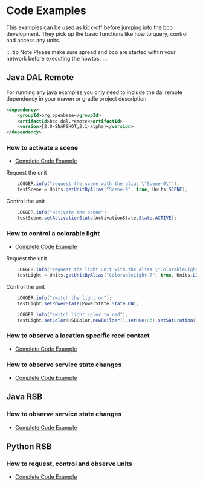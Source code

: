# Code Examples

This examples can be used as kick-off before jumping into the bco development. They pick up the basic functions like how to query, control and access any units.

::: tip Note
Please make sure spread and bco are started within your network before executing the howtos.
:::

## Java DAL Remote

For running any java examples you only need to include the dal remote dependency in your maven or gradle project description:

```xml
<dependency>
    <groupId>org.openbase</groupId>
    <artifactId>bco.dal.remote</artifactId>
    <version>[2.0-SNAPSHOT,2.1-alpha)</version>
</dependency>
```

### How to activate a scene
* [Complete Code Example](https://github.com/openbase/bco.dal/blob/master/example/src/main/java/org/openbase/bco/dal/example/HowToActivateASceneViaDAL.java)

Request the unit
```java
    LOGGER.info("request the scene with the alias \"Scene-9\"");
    testScene = Units.getUnitByAlias("Scene-9", true, Units.SCENE);
```
Control the unit
```java
    LOGGER.info("activate the scene");
    testScene.setActivationState(ActivationState.State.ACTIVE);
```

### How to control a colorable light
* [Complete Code Example](https://github.com/openbase/bco.dal/blob/master/example/src/main/java/org/openbase/bco/dal/example/HowToControlAColorableLightUnitViaDAL.java)

Request the unit
```java
    LOGGER.info("request the light unit with the alias \"ColorableLight-0\"");
    testLight = Units.getUnitByAlias("ColorableLight-7", true, Units.LIGHT_COLORABLE);
```
Control the unit
```java
    LOGGER.info("switch the light on");
    testLight.setPowerState(PowerState.State.ON);

    LOGGER.info("switch light color to red");
    testLight.setColor(HSBColor.newBuilder().setHue(0d).setSaturation(1d).setBrightness(1d).build());
```

### How to observe a location specific reed contact
* [Complete Code Example](https://github.com/openbase/bco.dal/blob/master/example/src/main/java/org/openbase/bco/dal/example/HowToObserveLocationSpecificReedContactsViaDAL.java)

### How to observe service state changes
* [Complete Code Example](https://github.com/openbase/bco.dal/blob/master/example/src/main/java/org/openbase/bco/dal/example/HowToObserveServiceStateChangesViaDAL.java)

## Java RSB

### How to observe service state changes
* [Complete Code Example](https://github.com/openbase/bco.dal/blob/master/example/src/main/java/org/openbase/bco/dal/example/HowToObserveServiceStateChangesViaRSB.java)

## Python RSB

### How to request, control and observe units
* [Complete Code Example](https://github.com/openbase/bco.dal/blob/master/example/src/main/python/org/openbase/bco/dal/example/HowToGivePowerConsumptionColorFeedbackViaRSB.py)
